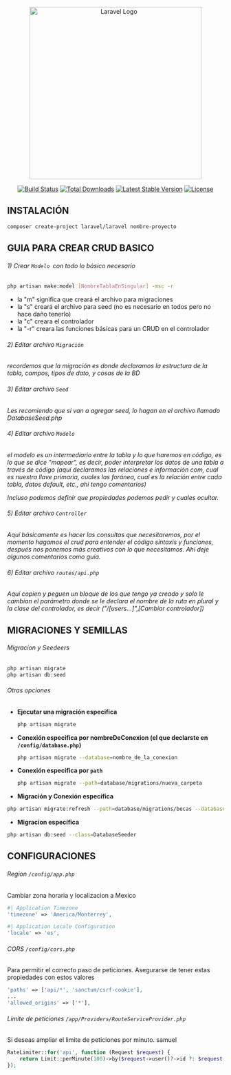 <p align="center"><a href="https://laravel.com" target="_blank"><img src="https://raw.githubusercontent.com/laravel/art/master/logo-lockup/5%20SVG/2%20CMYK/1%20Full%20Color/laravel-logolockup-cmyk-red.svg" width="400" alt="Laravel Logo"></a></p>

<p align="center">
<a href="https://github.com/laravel/framework/actions"><img src="https://github.com/laravel/framework/workflows/tests/badge.svg" alt="Build Status"></a>
<a href="https://packagist.org/packages/laravel/framework"><img src="https://img.shields.io/packagist/dt/laravel/framework" alt="Total Downloads"></a>
<a href="https://packagist.org/packages/laravel/framework"><img src="https://img.shields.io/packagist/v/laravel/framework" alt="Latest Stable Version"></a>
<a href="https://packagist.org/packages/laravel/framework"><img src="https://img.shields.io/packagist/l/laravel/framework" alt="License"></a>
</p>

## INSTALACIÓN

```bash
composer create-project laravel/laravel nombre-proyecto
```

## GUIA PARA CREAR CRUD BASICO

###### 1) Crear `Modelo `con  todo lo básico necesario

```bash
php artisan make:model [NombreTablaEnSingular] -msc -r
```

* la "m" significa que creará el archivo para migraciones
* la "s" creará el archivo para seed (no es necesario en todos pero no hace daño tenerlo)
* la "c" creara el controlador
* la "-r" creara las funciones básicas para un CRUD en el controlador

###### 2) Editar archivo `Migración`

*recordemos que la migración es donde declaramos la estructura de la tabla, campos, tipos de dato, y cosas de la BD*

###### 3) Editar archivo `Seed`

*Les recomiendo que si van a agregar seed, lo hagan en el archivo llamado DatabaseSeed.php*

###### 4) Editar archivo `Modelo`

*el modelo es un intermediario entre la tabla y lo que haremos en código, es lo que se dice "mapear", es decir, poder interpretar los datos de una tabla a través de código (aquí declaramos las relaciones e información com, cual es nuestra llave primaria, cuales las foránea, cual es la relación entre cada tabla, datos default, etc., ahi tengo comentarios)*

*Incluso podemos definir que propiedades podemos pedir y cuales ocultar.*

###### 5) Editar archivo `Controller`

*Aquí básicamente es hacer las consultas que necesitaremos, por el momento hagamos el crud para entender el código sintaxis y funciones, después nos ponemos más creativos con lo que necesitamos.
Ahi deje algunos comentarios como guía.*

###### 6) Editar archivo `routes/api.php`

*Aquí copien y peguen un bloque de los que tengo ya creado y solo le cambian el parámetro donde se le declara el nombre de la ruta en plural y la clase del controlador, es decir ("/[users…]",[Cambiar controlador])*

## MIGRACIONES Y SEMILLAS

###### Migracíon y Seedeers

```bash
php artisan migrate 
php artisan db:seed
```

###### Otras opciones

* **Ejecutar una migración especifica**

  ```bash
  php artisan migrate
  ```
* **Conexión especifica por nombreDeConexion (el que declarste en `/config/database.php`)**

  ```bash
  php artisan migrate --database=nombre_de_la_conexion
  ```
* **Conexión especifica por `path`**

  ```bash
  php artisan migrate --path=database/migrations/nueva_carpeta
  ```
* **Migración y Conexión específica**

```bash
php artisan migrate:refresh --path=database/migrations/becas --database=mysql_becas
```

* **Migracíon específica**

```bash
php artisan db:seed --class=DatabaseSeeder
```

## CONFIGURACIONES

###### Region `/config/app.php`

Cambiar zona horaria y localizacion a Mexico

```php
#| Application Timezone
'timezone' => 'America/Monterrey',

#| Application Locale Configuration
'locale' => 'es',
```

###### CORS `/config/cors.php`

Para permitir el correcto paso de peticiones. Asegurarse de tener estas propiedades con estos valores

```php
'paths' => ['api/*', 'sanctum/csrf-cookie'],
...
'allowed_origins' => ['*'],
```

###### Limite de peticiones `/app/Providers/RouteServiceProvider.php`

Si deseas ampliar el limite de peticiones por minuto.  samuel

```php
RateLimiter::for('api', function (Request $request) {
    return Limit::perMinute(100)->by($request->user()?->id ?: $request->ip());
});
```

